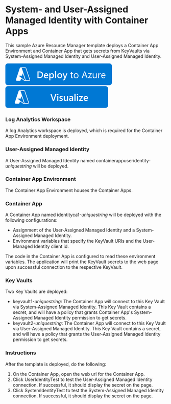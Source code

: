 # System- and User-Assigned Managed Identity with Container Apps
This sample Azure Resource Manager template deploys a Container App Environment and Container App that gets secrets from KeyVaults via System-Assigned Managed Identity and User-Assigned Managed Identity.

[![Deploy To Azure](https://raw.githubusercontent.com/Azure/azure-quickstart-templates/master/1-CONTRIBUTION-GUIDE/images/deploytoazure.svg?sanitize=true)](https://portal.azure.com/#create/Microsoft.Template/uri/https%3A%2F%2Fraw.githubusercontent.com%2Fazureossd%2FContainer-Apps%2Fmaster%2FManagedIdentity%2Fdotnet%2FManagedIdentity%2Fdeploy%2Fazuredeploy.json)  [![Visualize](https://raw.githubusercontent.com/Azure/azure-quickstart-templates/master/1-CONTRIBUTION-GUIDE/images/visualizebutton.svg?sanitize=true)](http://armviz.io/#/?load=https%3A%2F%2Fraw.githubusercontent.com%2Fazureossd%2FContainer-Apps%2Fmaster%2FManagedIdentity%2Fdotnet%2FManagedIdentity%2Fdeploy%2Fazuredeploy.json)

### Log Analytics Workspace

A log Analytics workspace is deployed, which is required for the Container App Environment deployment.

### User-Assigned Managed Identity

A User-Assigned Managed Identity named containerappuseridentity-*uniquestring* will be deployed.

### Container App Environment

The Container App Environment houses the Container Apps.

### Container App
A Container App named identityca1-*uniquestring* will be deployed with the following configurations:
- Assignment of the User-Assigned Managed Identity and a System-Assigned Managed Identity.
- Environment variables that specify the KeyVault URIs and the User-Managed Identity client id.

The code in the Container App is configured to read these environment variables. The application will print the KeyVault secrets to the web page upon successful connection to the respective KeyVault.

### Key Vaults
Two Key Vaults are deployed:
- keyvault1-*uniquestring*: The Container App will connect to this Key Vault via System-Assigned Managed Identity. This Key Vault contains a secret, and will have a policy that grants Container App's System-Assigned Managed Identity permission to get secrets.
- keyvault2-*uniquestring*: The Container App will connect to this Key Vault via User-Assigned Managed Identity. This Key Vault contains a secret, and will have a policy that grants the User-Assigned Managed Identity permission to get secrets.

### Instructions
After the template is deployed, do the following:
1. On the Container App, open the web url for the Container App.
2. Click UserIdentityTest to test the User-Assigned Managed Identity connection. If successful, it should display the secret on the page.
3. Click SystemIdentityTest to test the System-Assigned Managed Identity connection. If successful, it should display the secret on the page.
